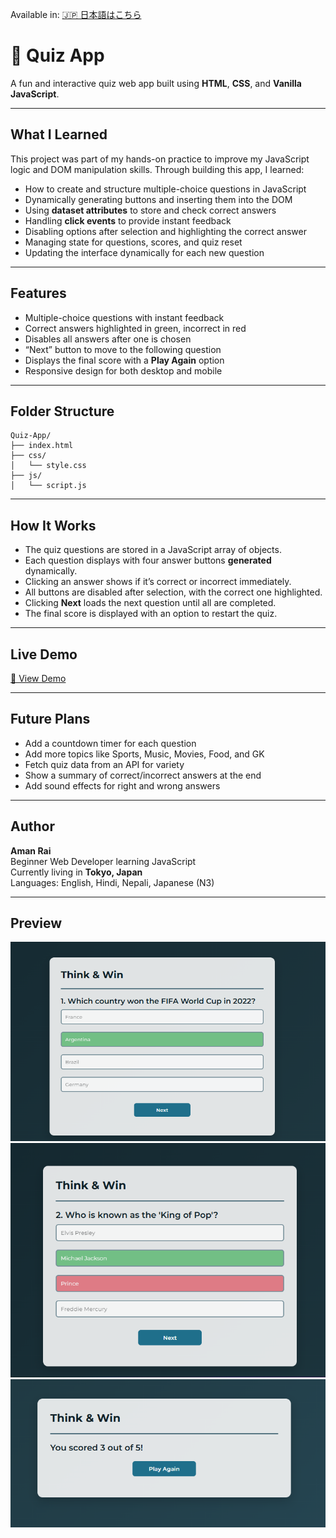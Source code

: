 
Available in: [🇯🇵 日本語はこちら](README.ja.md)

# 🎯 Quiz App

A fun and interactive quiz web app built using **HTML**, **CSS**, and **Vanilla JavaScript**.

---

## What I Learned

This project was part of my hands-on practice to improve my JavaScript logic and DOM manipulation skills. Through building this app, I learned:

* How to create and structure multiple-choice questions in JavaScript
* Dynamically generating buttons and inserting them into the DOM
* Using **dataset attributes** to store and check correct answers
* Handling **click events** to provide instant feedback
* Disabling options after selection and highlighting the correct answer
* Managing state for questions, scores, and quiz reset
* Updating the interface dynamically for each new question

---

## Features

* Multiple-choice questions with instant feedback
* Correct answers highlighted in green, incorrect in red
* Disables all answers after one is chosen
* “Next” button to move to the following question
* Displays the final score with a **Play Again** option
* Responsive design for both desktop and mobile

---

## Folder Structure

```
Quiz-App/
├── index.html                 
├── css/
│   └── style.css            
├── js/
│   └── script.js               
```

---

## How It Works

* The quiz questions are stored in a JavaScript array of objects.
* Each question displays with four answer buttons **generated** dynamically.
* Clicking an answer shows if it’s correct or incorrect immediately.
* All buttons are disabled after selection, with the correct one highlighted.
* Clicking **Next** loads the next question until all are completed.
* The final score is displayed with an option to restart the quiz.

---

## Live Demo

[🔗 View Demo](https://quizapp1630.netlify.app)

---

## Future Plans

* Add a countdown timer for each question
* Add more topics like Sports, Music, Movies, Food, and GK
* Fetch quiz data from an API for variety
* Show a summary of correct/incorrect answers at the end
* Add sound effects for right and wrong answers

---

## Author

**Aman Rai**  
Beginner Web Developer learning JavaScript  
Currently living in **Tokyo, Japan**  
Languages: English, Hindi, Nepali, Japanese (N3)

---

## Preview

![App Screenshot 1](images/screenshot1.png)
![App Screenshot 2](images/screenshot2.png)
![App Screenshot 3](images/screenshot3.png)


